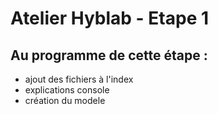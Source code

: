 # Atelier Hyblab - Etape 1

## Au programme de cette étape :

- ajout des fichiers à l'index
- explications console
- création du modele